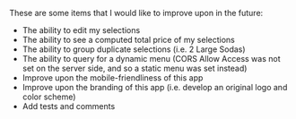 These are some items that I would like to improve upon in the future:
- The ability to edit my selections
- The ability to see a computed total price of my selections
- The ability to group duplicate selections (i.e. 2 Large Sodas)
- The ability to query for a dynamic menu (CORS Allow Access was not set on the server side, and so a static menu was set instead)
- Improve upon the mobile-friendliness of this app
- Improve upon the branding of this app (i.e. develop an original logo and color scheme)
- Add tests and comments
